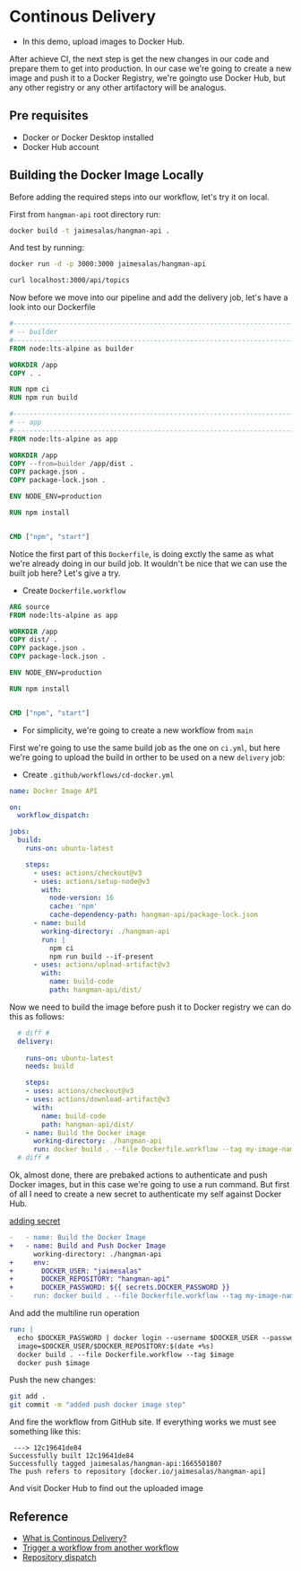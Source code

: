 # Continous Delivery

* In this demo, upload images to Docker Hub.

After achieve CI, the next step is get the new changes in our code and prepare them to get into production. In our case we're going to create a new image and push it to a Docker Registry, we're goingto use Docker Hub, but any other registry or any other artifactory will be analogus.

## Pre requisites

* Docker or Docker Desktop installed 
* Docker Hub account

## Building the Docker Image Locally

Before adding the required steps into our workflow, let's try it on local. 

First from `hangman-api` root directory run:

```bash
docker build -t jaimesalas/hangman-api .
```

And test by running:

```bash
docker run -d -p 3000:3000 jaimesalas/hangman-api
```

```bash
curl localhost:3000/api/topics
```

Now before we move into our pipeline and add the delivery job, let's have a look into our Dockerfile

```Dockerfile
#------------------------------------------------------------------------------
# -- builder
#------------------------------------------------------------------------------
FROM node:lts-alpine as builder

WORKDIR /app
COPY . .

RUN npm ci
RUN npm run build

#------------------------------------------------------------------------------
# -- app
#------------------------------------------------------------------------------
FROM node:lts-alpine as app

WORKDIR /app
COPY --from=builder /app/dist .
COPY package.json .
COPY package-lock.json .

ENV NODE_ENV=production

RUN npm install


CMD ["npm", "start"]

```

Notice the first part of this `Dockerfile`, is doing exctly the same as what we're already doing in our build job. It wouldn't be nice that we can use the built job here? Let's give a try.

* Create `Dockerfile.workflow`

```Dockerfile
ARG source
FROM node:lts-alpine as app

WORKDIR /app
COPY dist/ .
COPY package.json .
COPY package-lock.json .

ENV NODE_ENV=production

RUN npm install


CMD ["npm", "start"]

```

* For simplicity, we're going to create a new workflow from `main`

First we're going to use the same build job as the one on `ci.yml`, but here we're going to upload the build in orther to be used on a new `delivery` job:

* Create `.github/workflows/cd-docker.yml`

```yml
name: Docker Image API

on:
  workflow_dispatch:

jobs:
  build:
    runs-on: ubuntu-latest

    steps:
      - uses: actions/checkout@v3
      - uses: actions/setup-node@v3
        with: 
          node-version: 16
          cache: 'npm'
          cache-dependency-path: hangman-api/package-lock.json
      - name: build
        working-directory: ./hangman-api
        run: |
          npm ci 
          npm run build --if-present
      - uses: actions/upload-artifact@v3 
        with:
          name: build-code
          path: hangman-api/dist/
```

Now we need to build the image before push it to Docker registry we can do this as follows:

```yml
  # diff #
  delivery:
    
    runs-on: ubuntu-latest
    needs: build

    steps:
    - uses: actions/checkout@v3
    - uses: actions/download-artifact@v3
      with:
        name: build-code
        path: hangman-api/dist/
    - name: Build the Docker image
      working-directory: ./hangman-api
      run: docker build . --file Dockerfile.workflow --tag my-image-name:$(date +%s)
  # diff #
```

Ok, almost done, there are prebaked actions to authenticate and push Docker images, but in this case we're going to use a run command. But first of all I need to create a new secret to authenticate my self against Docker Hub.

[adding secret](assets/01-adding-secret.png)

```diff
-   - name: Build the Docker Image
+   - name: Build and Push Docker Image
      working-directory: ./hangman-api
+     env:
+       DOCKER_USER: "jaimesalas"
+       DOCKER_REPOSITORY: "hangman-api"
+       DOCKER_PASSWORD: ${{ secrets.DOCKER_PASSWORD }}
-     run: docker build . --file Dockerfile.workflow --tag my-image-name:$(date +%s)
```

And add the multiline run operation

```yml
run: | 
  echo $DOCKER_PASSWORD | docker login --username $DOCKER_USER --password-stdin
  image=$DOCKER_USER/$DOCKER_REPOSITORY:$(date +%s)
  docker build . --file Dockerfile.workflow --tag $image
  docker push $image
```


Push the new changes:

```bash
git add .
git commit -m "added push docker image step"
```

And fire the workflow from GitHub site. If everything works we must see something like this: 

```
 ---> 12c19641de84
Successfully built 12c19641de84
Successfully tagged jaimesalas/hangman-api:1665501807
The push refers to repository [docker.io/jaimesalas/hangman-api]
```

And visit Docker Hub to find out the uploaded image

## Reference

* [What is Continous Delivery?](https://aws.amazon.com/devops/continuous-delivery/)
* [Trigger a workflow from another workflow](https://github.com/orgs/community/discussions/26294)
* [Repository dispatch](https://github.com/peter-evans/repository-dispatch)
